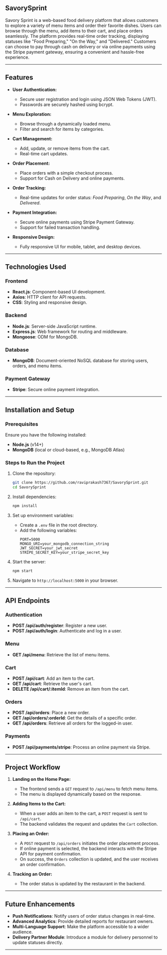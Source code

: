 ## SavorySprint

Savory Sprint is a web-based food delivery platform that allows customers to explore a variety of menu items and order their favorite dishes. Users can browse through the menu, add items to their cart, and place orders seamlessly. The platform provides real-time order tracking, displaying statuses like "Food Preparing," "On the Way," and "Delivered." Customers can choose to pay through cash on delivery or via online payments using the Stripe payment gateway, ensuring a convenient and hassle-free experience.

---

## Features

- **User Authentication:**
  - Secure user registration and login using JSON Web Tokens (JWT).
  - Passwords are securely hashed using bcrypt.

- **Menu Exploration:**
  - Browse through a dynamically loaded menu.
  - Filter and search for items by categories.

- **Cart Management:**
  - Add, update, or remove items from the cart.
  - Real-time cart updates.

- **Order Placement:**
  - Place orders with a simple checkout process.
  - Support for Cash on Delivery and online payments.

- **Order Tracking:**
  - Real-time updates for order status: *Food Preparing*, *On the Way*, and *Delivered*.

- **Payment Integration:**
  - Secure online payments using Stripe Payment Gateway.
  - Support for failed transaction handling.

- **Responsive Design:**
  - Fully responsive UI for mobile, tablet, and desktop devices.

---

## Technologies Used

### Frontend
- **React.js**: Component-based UI development.
- **Axios**: HTTP client for API requests.
- **CSS**: Styling and responsive design.

### Backend
- **Node.js**: Server-side JavaScript runtime.
- **Express.js**: Web framework for routing and middleware.
- **Mongoose**: ODM for MongoDB.

### Database
- **MongoDB**: Document-oriented NoSQL database for storing users, orders, and menu items.

### Payment Gateway
- **Stripe**: Secure online payment integration.

---

## Installation and Setup

### Prerequisites
Ensure you have the following installed:
- **Node.js** (v14+)
- **MongoDB** (local or cloud-based, e.g., MongoDB Atlas)

### Steps to Run the Project
1. Clone the repository:
   ```bash
   git clone https://github.com/raviprakash7367/SavorySprint.git
   cd SavorySprint
   ```

2. Install dependencies:
   ```bash
   npm install
   ```

3. Set up environment variables:
   - Create a `.env` file in the root directory.
   - Add the following variables:
     ```plaintext
     PORT=5000
     MONGO_URI=your_mongodb_connection_string
     JWT_SECRET=your_jwt_secret
     STRIPE_SECRET_KEY=your_stripe_secret_key
     ```

4. Start the server:
   ```bash
   npm start
   ```

5. Navigate to `http://localhost:5000` in your browser.

---

## API Endpoints

### Authentication
- **POST /api/auth/register**: Register a new user.
- **POST /api/auth/login**: Authenticate and log in a user.

### Menu
- **GET /api/menu**: Retrieve the list of menu items.

### Cart
- **POST /api/cart**: Add an item to the cart.
- **GET /api/cart**: Retrieve the user's cart.
- **DELETE /api/cart/:itemId**: Remove an item from the cart.

### Orders
- **POST /api/orders**: Place a new order.
- **GET /api/orders/:orderId**: Get the details of a specific order.
- **GET /api/orders**: Retrieve all orders for the logged-in user.

### Payments
- **POST /api/payments/stripe**: Process an online payment via Stripe.

---

## Project Workflow

1. **Landing on the Home Page:**
   - The frontend sends a `GET` request to `/api/menu` to fetch menu items.
   - The menu is displayed dynamically based on the response.

2. **Adding Items to the Cart:**
   - When a user adds an item to the cart, a `POST` request is sent to `/api/cart`.
   - The backend validates the request and updates the `Cart` collection.

3. **Placing an Order:**
   - A `POST` request to `/api/orders` initiates the order placement process.
   - If online payment is selected, the backend interacts with the Stripe API for payment confirmation.
   - On success, the `Orders` collection is updated, and the user receives an order confirmation.

4. **Tracking an Order:**
   - The order status is updated by the restaurant in the backend.
   
---

## Future Enhancements

- **Push Notifications**: Notify users of order status changes in real-time.
- **Advanced Analytics**: Provide detailed reports for restaurant owners.
- **Multi-Language Support**: Make the platform accessible to a wider audience.
- **Delivery Partner Module**: Introduce a module for delivery personnel to update statuses directly.

---




